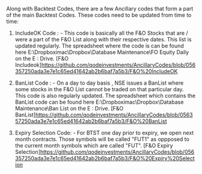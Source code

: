 
Along with Backtest Codes, there are a few Ancillary codes that form a part of the main Backtest Codes. These codes need to be updated from time to time:

1) IncludeOK Code : -
   This code is basically all the F&O Stocks that are / were a part of the F&O List along with their respective dates. This list is updated regularly.
   The spreadsheet where the code is can be found here E:\Dropboximac\Dropbox\Database Maintenance\FO Equity Daily on the E : Drive. 
   [F&O Includeok]https://github.com/qodeinvestments/AncillaryCodes/blob/056357250ada3e7e1c65ed41642ab2b6baf7a5b3/F&O%20IncludeOK
   
2) BanList Code : -
   On a day to day basis , NSE issues a BanList where some stocks in the F&O List cannot be traded on that particular day. This code is also regularly updated.
   The spreadsheet which contains the BanList code can be found here E:\Dropboximac\Dropbox\Database Maintenance\Ban List on the E : Drive.
   [F&O BanList]https://github.com/qodeinvestments/AncillaryCodes/blob/056357250ada3e7e1c65ed41642ab2b6baf7a5b3/F&O%20BanList
   
3) Expiry Selection Code: -
   For BTST one day prior to expiry, we open next month contracts. Those symbols will be called "FUT1" as oppposed to the current month symbols 
   which are called "FUT". 
   [F&O Expiry Selection]https://github.com/qodeinvestments/AncillaryCodes/blob/056357250ada3e7e1c65ed41642ab2b6baf7a5b3/F&O%20Expiry%20Selection
   
   
   
   
